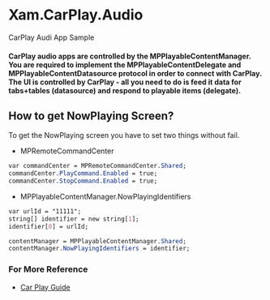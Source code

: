 # Xam.CarPlay.Audio
 CarPlay Audi App Sample

#### CarPlay audio apps are controlled by the MPPlayableContentManager. You are required to implement the MPPlayableContentDelegate and MPPlayableContentDatasource protocol in order to connect with CarPlay. The UI is controlled by CarPlay - all you need to do is feed it data for tabs+tables (datasource) and respond to playable items (delegate).

## How to get NowPlaying Screen?
To get the NowPlaying screen you have to set two things without fail.
- MPRemoteCommandCenter
```css
var commandCenter = MPRemoteCommandCenter.Shared;
commandCenter.PlayCommand.Enabled = true;
commandCenter.StopCommand.Enabled = true;
```
- MPPlayableContentManager.NowPlayingIdentifiers 
```css
var urlId = "11111";
string[] identifier = new string[1];
identifier[0] = urlId;

contentManager = MPPlayableContentManager.Shared;
contentManager.NowPlayingIdentifiers = identifier;
```

### For More Reference
- [Car Play Guide](https://developer.apple.com/carplay/documentation/CarPlay-App-Programming-Guide.pdf)
